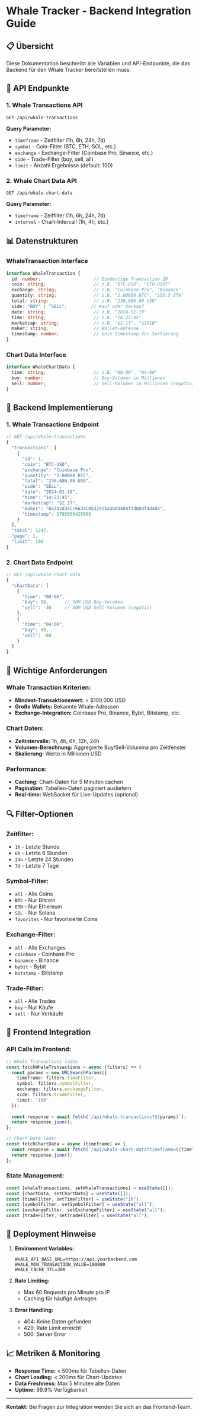 # Whale Tracker - Backend Integration Guide

## 📋 **Übersicht**

Diese Dokumentation beschreibt alle Variablen und API-Endpunkte, die das Backend für den Whale Tracker bereitstellen muss.

## 🔗 **API Endpunkte**

### **1. Whale Transactions API**
```
GET /api/whale-transactions
```

**Query Parameter:**
- `timeframe` - Zeitfilter (1h, 6h, 24h, 7d)
- `symbol` - Coin-Filter (BTC, ETH, SOL, etc.)
- `exchange` - Exchange-Filter (Coinbase Pro, Binance, etc.)
- `side` - Trade-Filter (buy, sell, all)
- `limit` - Anzahl Ergebnisse (default: 100)

### **2. Whale Chart Data API**
```
GET /api/whale-chart-data
```



**Query Parameter:**
- `timeframe` - Zeitfilter (1h, 6h, 24h, 7d)
- `interval` - Chart-Intervall (1h, 4h, etc.)

## 📊 **Datenstrukturen**

### **WhaleTransaction Interface**
```typescript
interface WhaleTransaction {
  id: number;                    // Eindeutige Transaction ID
  coin: string;                  // z.B. "BTC-USD", "ETH-USDT"
  exchange: string;              // z.B. "Coinbase Pro", "Binance"
  quantity: string;              // z.B. "2.00000 BTC", "150.5 ETH"
  total: string;                 // z.B. "236,686.00 USD"
  side: "BUY" | "SELL";         // Kauf oder Verkauf
  date: string;                  // z.B. "2024-01-19"
  time: string;                  // z.B. "14:23:45"
  marketcap: string;             // z.B. "$2.1T", "$391B"
  maker: string;                 // Wallet-Adresse
  timestamp: number;             // Unix timestamp für Sortierung
}
```

### **Chart Data Interface**
```typescript
interface WhaleChartData {
  time: string;                  // z.B. "00:00", "04:00"
  buy: number;                   // Buy-Volumen in Millionen
  sell: number;                  // Sell-Volumen in Millionen (negativ)
}
```

## 🔧 **Backend Implementierung**

### **1. Whale Transactions Endpoint**
```javascript
// GET /api/whale-transactions
{
  "transactions": [
    {
      "id": 1,
      "coin": "BTC-USD",
      "exchange": "Coinbase Pro",
      "quantity": "2.00000 BTC",
      "total": "236,686.00 USD",
      "side": "SELL",
      "date": "2024-01-19",
      "time": "14:23:45",
      "marketcap": "$2.1T",
      "maker": "0x742d35Cc6634C0532925a3b8D404fddBD4f4d4d4",
      "timestamp": 1705666425000
    }
  ],
  "total": 1247,
  "page": 1,
  "limit": 100
}
```

### **2. Chart Data Endpoint**
```javascript
// GET /api/whale-chart-data
{
  "chartData": [
    {
      "time": "00:00",
      "buy": 50,      // 50M USD Buy-Volumen
      "sell": -30     // 30M USD Sell-Volumen (negativ)
    },
    {
      "time": "04:00",
      "buy": 80,
      "sell": -60
    }
  ]
}
```

## 🎯 **Wichtige Anforderungen**

### **Whale Transaction Kriterien:**
- **Mindest-Transaktionswert:** > $100,000 USD
- **Große Wallets:** Bekannte Whale-Adressen
- **Exchange-Integration:** Coinbase Pro, Binance, Bybit, Bitstamp, etc.

### **Chart Daten:**
- **Zeitintervalle:** 1h, 4h, 6h, 12h, 24h
- **Volumen-Berechnung:** Aggregierte Buy/Sell-Volumina pro Zeitfenster
- **Skalierung:** Werte in Millionen USD

### **Performance:**
- **Caching:** Chart-Daten für 5 Minuten cachen
- **Pagination:** Tabellen-Daten paginiert ausliefern
- **Real-time:** WebSocket für Live-Updates (optional)

## 🔍 **Filter-Optionen**

### **Zeitfilter:**
- `1h` - Letzte Stunde
- `6h` - Letzte 6 Stunden  
- `24h` - Letzte 24 Stunden
- `7d` - Letzte 7 Tage

### **Symbol-Filter:**
- `all` - Alle Coins
- `BTC` - Nur Bitcoin
- `ETH` - Nur Ethereum
- `SOL` - Nur Solana
- `favorites` - Nur favorisierte Coins

### **Exchange-Filter:**
- `all` - Alle Exchanges
- `coinbase` - Coinbase Pro
- `binance` - Binance
- `bybit` - Bybit
- `bitstamp` - Bitstamp

### **Trade-Filter:**
- `all` - Alle Trades
- `buy` - Nur Käufe
- `sell` - Nur Verkäufe

## 📱 **Frontend Integration**

### **API Calls im Frontend:**
```typescript
// Whale Transactions laden
const fetchWhaleTransactions = async (filters) => {
  const params = new URLSearchParams({
    timeframe: filters.timeFilter,
    symbol: filters.symbolFilter,
    exchange: filters.exchangeFilter,
    side: filters.tradeFilter,
    limit: '100'
  });
  
  const response = await fetch(`/api/whale-transactions?${params}`);
  return response.json();
};

// Chart Data laden
const fetchChartData = async (timeframe) => {
  const response = await fetch(`/api/whale-chart-data?timeframe=${timeframe}`);
  return response.json();
};
```

### **State Management:**
```typescript
const [whaleTransactions, setWhaleTransactions] = useState([]);
const [chartData, setChartData] = useState([]);
const [timeFilter, setTimeFilter] = useState("1h");
const [symbolFilter, setSymbolFilter] = useState("all");
const [exchangeFilter, setExchangeFilter] = useState("all");
const [tradeFilter, setTradeFilter] = useState("all");
```

## 🚀 **Deployment Hinweise**

1. **Environment Variables:**
   ```
   WHALE_API_BASE_URL=https://api.yourbackend.com
   WHALE_MIN_TRANSACTION_VALUE=100000
   WHALE_CACHE_TTL=300
   ```

2. **Rate Limiting:**
   - Max 60 Requests pro Minute pro IP
   - Caching für häufige Anfragen

3. **Error Handling:**
   - 404: Keine Daten gefunden
   - 429: Rate Limit erreicht
   - 500: Server Error

## 📈 **Metriken & Monitoring**

- **Response Time:** < 500ms für Tabellen-Daten
- **Chart Loading:** < 200ms für Chart-Updates
- **Data Freshness:** Max 5 Minuten alte Daten
- **Uptime:** 99.9% Verfügbarkeit

---

**Kontakt:** Bei Fragen zur Integration wenden Sie sich an das Frontend-Team.